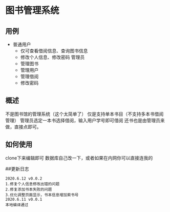 # 图书管理系统

## 用例
- 普通用户
	- 仅可查看借阅信息、查询图书信息
	- 修改个人信息、修改密码
管理员	
	- 管理图书
	- 管理用户
	- 管理借阅
	- 修改密码
## 概述
不是图书馆的管理系统（这个太简单了）
仅是支持单本书目（不支持多本书借阅管理）
管理员选定一本书选择借阅，输入用户学号即可借阅
还书也是由管理员来做，直接点即可。


## 如何使用
clone下来编辑即可
数据库自己改一下，或者如果在内网你可以直接连我的

##更新日志
```
2020.6.12 v0.0.2
1.修复个人信息修改出错的问题
2.修复添加书本失败的问题
3.优化调整页面显示，书本信息增加索书号
2020.6.11 v0.0.1
本地编译通过
```
